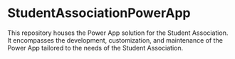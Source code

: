 # StudentAssociationPowerApp
This repository houses the Power App solution for the Student Association. It encompasses the development, customization, and maintenance of the Power App tailored to the needs of the Student Association.
